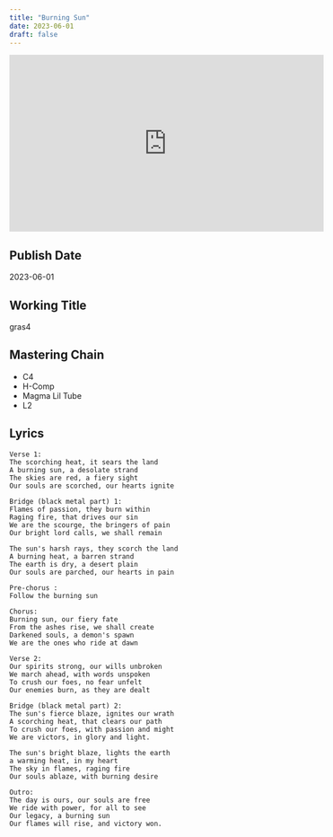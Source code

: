 ```yaml
---
title: "Burning Sun"
date: 2023-06-01
draft: false
---
```


<iframe width="560" height="315" src="https://www.youtube.com/embed/aJ_7F4Gx82k?si=kW41U5lDXOL_DoHX" title="YouTube video player" frameborder="0" allow="accelerometer; autoplay; clipboard-write; encrypted-media; gyroscope; picture-in-picture; web-share" allowfullscreen></iframe>

## Publish Date

2023-06-01

## Working Title

gras4

## Mastering Chain

- C4
- H-Comp
- Magma Lil Tube
- L2

## Lyrics

```
Verse 1:
The scorching heat, it sears the land
A burning sun, a desolate strand
The skies are red, a fiery sight
Our souls are scorched, our hearts ignite

Bridge (black metal part) 1:
Flames of passion, they burn within
Raging fire, that drives our sin
We are the scourge, the bringers of pain
Our bright lord calls, we shall remain

The sun's harsh rays, they scorch the land
A burning heat, a barren strand
The earth is dry, a desert plain
Our souls are parched, our hearts in pain

Pre-chorus :
Follow the burning sun

Chorus:
Burning sun, our fiery fate
From the ashes rise, we shall create
Darkened souls, a demon's spawn
We are the ones who ride at dawn

Verse 2:
Our spirits strong, our wills unbroken
We march ahead, with words unspoken
To crush our foes, no fear unfelt
Our enemies burn, as they are dealt

Bridge (black metal part) 2:
The sun's fierce blaze, ignites our wrath
A scorching heat, that clears our path
To crush our foes, with passion and might
We are victors, in glory and light.

The sun's bright blaze, lights the earth
a warming heat, in my heart
The sky in flames, raging fire
Our souls ablaze, with burning desire

Outro:
The day is ours, our souls are free
We ride with power, for all to see
Our legacy, a burning sun
Our flames will rise, and victory won.
```